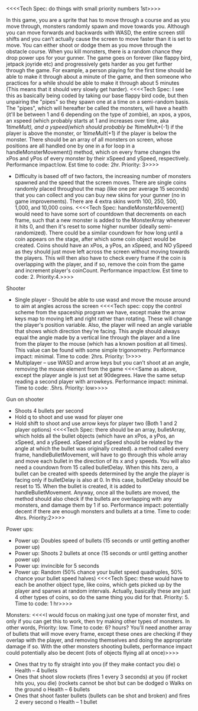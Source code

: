 <<<<Tech Spec: do things with small priority numbers 1st>>>>



In this game, you are a sprite that has to move through a course and as you move through, monsters randomly spawn and move towards you. Although you can move forwards and backwards with WASD, the entire screen still shifts and you can’t actually cause the screen to move faster than it is set to move. You can either shoot or dodge them as you move through the obstacle course. When you kill
monsters, there is a random chance they drop power ups for your gunner. The game goes on forever (like flappy bird, jetpack joyride etc) and progressively gets harder as you get further through the game. For example, a person playing for the first time should be able to make it through about a minute of the game, and then someone who practices for a while should be able to make it through about 5 minutes (This means that it should very slowly get harder).
  <<<<Tech Spec: I see this as basically being coded by taking our base flappy bird code, but then unpairing the "pipes" so they spawn one at a time on a semi-random basis. The "pipes", which will hereafter be called the monsters, will have a health (it'll be between 1 and 6 depending on the type of zombie), an xpos, a ypos, an xspeed (which probably starts at 1 and increases over time, aka 1*timeMult), and a yspeed(which should probably be 1*timeMult*(-1) if the player is above the monster, or 1*timeMult*(+1) if the player is below the monster. There should be an array of all monsters on screen, whose positions are all handled one by one in a for loop in a handleMonsterMovement() method, which on every frame changes the xPos and yPos of every monster by their xSpeed and ySpeed, respectively. Performance impact:low. Est time to code: 2hr. Priority: 3>>>>



-	Difficulty is based off of two factors, the increasing number of monsters spawned and the speed that the screen moves.
There are single coins randomly placed throughout the map (like one per average 15 seconds) that you can collect and you can buy new skins for your gunner (no in game improvements). There are 4 extra skins worth 100, 250, 500, 1,000, and 10,000 coins.
<<<<Tech Spec: handleMonsterMovement() would need to have some sort of countdown that decrements on each frame, such that a new monster is added to the MonsterArray whenever it hits 0, and then it's reset to some higher number (ideally semi-randomized). There could be a similar coundown for how long until a coin appears on the stage, after which some coin object would be created. Coins should have an xPos, a yPos, an xSpeed, and NO ySpeed as they should just move left across the screen without moving towards the players. This will then also have to check every frame if the coin is overlapping with the player, and if so, remove the coin from the game and increment player's coinCount. Performance impact:low. Est time to code: 2. Priority:4.>>>>


Shooter
-	Single player - Should be able to use wasd and move the mouse around to aim at angles across the screen
<<<<Tech spec: copy the control scheme from the spaceship program we have, except make the arrow keys map to moving left and right rather than rotating. These will change the player's position variable. Also, the player will need an angle variable that shows which direction they're facing. This angle should always equal the angle made by a vertical line through the player and a line from the player to the mouse (which has a known position at all times). This value can be found with some simple trigonometry. Performance impact: minimal. Time to code: 2hrs. Priority: 1>>>>
-	Multiplayer – use WASD and arrow keys but you can’t shoot at an angle, removing the mouse element from the game
<<<<Same as above, except the player angle is just set at 90degrees. Have the same setup reading a second player with arrowkeys. Performance impact: minimal. Time to code: .5hrs. Priority: low>>>>


Gun on shooter
-	Shoots 4 bullets per second
-	Hold q to shoot and use wasd for player one
-	Hold shift to shoot and use arrow keys for player two (Both 1 and 2 player options)
<<<<Tech Spec: there should be an array, bulletArray, which holds all the bullet objects (which have an xPos, a yPos, an xSpeed, and a ySpeed. xSpeed and ySpeed should be related by the angle at which the bullet was originally created). a method called every frame, handleBulletMovement, will have to go through this whole array and move each bullet in the direction of its x and y speeds. You will also need a coundown from 15 called bulletDelay. When this hits zero, a bullet can be created with speeds determined by the angle the player is facing only if bulletDelay is also at 0. In this case, bulletDelay should be reset to 15. When the bullet is created, it is added to handleBulletMovement. Anyway, once all the bullets are moved, the method should also check if the bullets are overlapping with any monsters, and damage them by 1 if so. Performance impact: potentially decent if there are enough monsters and bullets at a time. Time to code: 4hrs. Priority:2>>>>


Power ups:
-	Power up: Doubles speed of bullets (15 seconds or until getting another power up)
-	Power up: Shoots 2 bullets at once (15 seconds or until getting another power up)
-	Power up: invincible for 5 seconds
-	Power up: Random (50% chance your bullet speed quadruples, 50% chance your bullet speed halves)
<<<<Tech Spec: these would have to each be another object type, like coins, which gets picked up by the player and spanws at random intervals. Actually, basically these are just 4 other types of coins, so do the same thing you did for that. Priority: 5. Time to code: 1 hr>>>>

Monsters: <<<<I would focus on making just one type of monster first, and only if you can get this to work, then try making other types of monsters. In other words, Priority: low. Time to code: 6? hours? You'll need another array of bullets that will move every frame, except these ones are checking if they overlap with the player, and removing themselves and doing the appropriate damage if so. With the other monsters shooting bullets, performance impact could potentially also be decent (lots of objects flying all at once)>>>>
-	Ones that try to fly straight into you (if they make contact you die)
o	Health – 4 bullets
-	Ones that shoot slow rockets (fires 1 every 3 seconds) at you (if rocket hits you, you die) (rockets cannot be shot but can be dodged
o	Walks on the ground
o	Health – 6 bullets
-	Ones that shoot faster bullets (bullets can be shot and broken) and fires 2 every second
o	Health – 1 bullet
